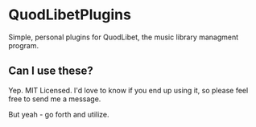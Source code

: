 # QuodLibetPlugins
Simple, personal plugins for QuodLibet, the music library managment program.

## Can I use these?
Yep.  MIT Licensed.  I'd love to know if you end up using it, so please feel free to send me a message.  

But yeah - go forth and utilize.
